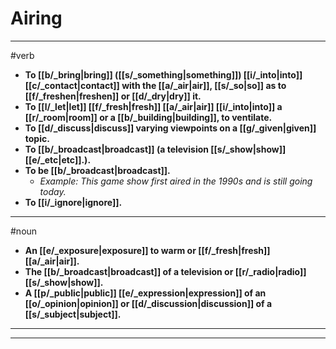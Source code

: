 # Airing
---
#verb
- **To [[b/_bring|bring]] ([[s/_something|something]]) [[i/_into|into]] [[c/_contact|contact]] with the [[a/_air|air]], [[s/_so|so]] as to [[f/_freshen|freshen]] or [[d/_dry|dry]] it.**
- **To [[l/_let|let]] [[f/_fresh|fresh]] [[a/_air|air]] [[i/_into|into]] a [[r/_room|room]] or a [[b/_building|building]], to ventilate.**
- **To [[d/_discuss|discuss]] varying viewpoints on a [[g/_given|given]] topic.**
- **To [[b/_broadcast|broadcast]] (a television [[s/_show|show]] [[e/_etc|etc]].).**
- **To be [[b/_broadcast|broadcast]].**
	- _Example: This game show first aired in the 1990s and is still going today._
- **To [[i/_ignore|ignore]].**
---
#noun
- **An [[e/_exposure|exposure]] to warm or [[f/_fresh|fresh]] [[a/_air|air]].**
- **The [[b/_broadcast|broadcast]] of a television or [[r/_radio|radio]] [[s/_show|show]].**
- **A [[p/_public|public]] [[e/_expression|expression]] of an [[o/_opinion|opinion]] or [[d/_discussion|discussion]] of a [[s/_subject|subject]].**
---
---

